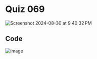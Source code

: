 # Quiz 069

<img width="max" alt="Screenshot 2024-08-30 at 9 40 32 PM" src="https://github.com/user-attachments/assets/04fbe03f-91f7-4e1c-ae9e-5b514dc5b8cc">

## Code

![image](https://github.com/user-attachments/assets/32abf638-5a11-404c-b100-8d2c5d660e7b)


